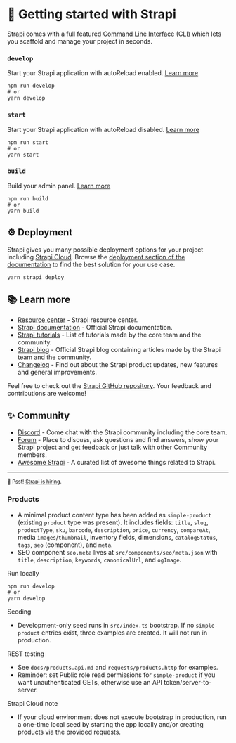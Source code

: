 # 🚀 Getting started with Strapi

Strapi comes with a full featured [Command Line Interface](https://docs.strapi.io/dev-docs/cli) (CLI) which lets you scaffold and manage your project in seconds.

### `develop`

Start your Strapi application with autoReload enabled. [Learn more](https://docs.strapi.io/dev-docs/cli#strapi-develop)

```
npm run develop
# or
yarn develop
```

### `start`

Start your Strapi application with autoReload disabled. [Learn more](https://docs.strapi.io/dev-docs/cli#strapi-start)

```
npm run start
# or
yarn start
```

### `build`

Build your admin panel. [Learn more](https://docs.strapi.io/dev-docs/cli#strapi-build)

```
npm run build
# or
yarn build
```

## ⚙️ Deployment

Strapi gives you many possible deployment options for your project including [Strapi Cloud](https://cloud.strapi.io). Browse the [deployment section of the documentation](https://docs.strapi.io/dev-docs/deployment) to find the best solution for your use case.

```
yarn strapi deploy
```

## 📚 Learn more

- [Resource center](https://strapi.io/resource-center) - Strapi resource center.
- [Strapi documentation](https://docs.strapi.io) - Official Strapi documentation.
- [Strapi tutorials](https://strapi.io/tutorials) - List of tutorials made by the core team and the community.
- [Strapi blog](https://strapi.io/blog) - Official Strapi blog containing articles made by the Strapi team and the community.
- [Changelog](https://strapi.io/changelog) - Find out about the Strapi product updates, new features and general improvements.

Feel free to check out the [Strapi GitHub repository](https://github.com/strapi/strapi). Your feedback and contributions are welcome!

## ✨ Community

- [Discord](https://discord.strapi.io) - Come chat with the Strapi community including the core team.
- [Forum](https://forum.strapi.io/) - Place to discuss, ask questions and find answers, show your Strapi project and get feedback or just talk with other Community members.
- [Awesome Strapi](https://github.com/strapi/awesome-strapi) - A curated list of awesome things related to Strapi.

---

<sub>🤫 Psst! [Strapi is hiring](https://strapi.io/careers).</sub>

### Products

- A minimal product content type has been added as `simple-product` (existing `product` type was present). It includes fields: `title`, `slug`, `productType`, `sku`, `barcode`, `description`, `price`, `currency`, `compareAt`, media `images`/`thumbnail`, inventory fields, dimensions, `catalogStatus`, `tags`, `seo` (component), and `meta`.
- SEO component `seo.meta` lives at `src/components/seo/meta.json` with `title`, `description`, `keywords`, `canonicalUrl`, and `ogImage`.

Run locally

```
npm run develop
# or
yarn develop
```

Seeding

- Development-only seed runs in `src/index.ts` bootstrap. If no `simple-product` entries exist, three examples are created. It will not run in production.

REST testing

- See `docs/products.api.md` and `requests/products.http` for examples.
- Reminder: set Public role read permissions for `simple-product` if you want unauthenticated GETs, otherwise use an API token/server-to-server.

Strapi Cloud note

- If your cloud environment does not execute bootstrap in production, run a one-time local seed by starting the app locally and/or creating products via the provided requests.
